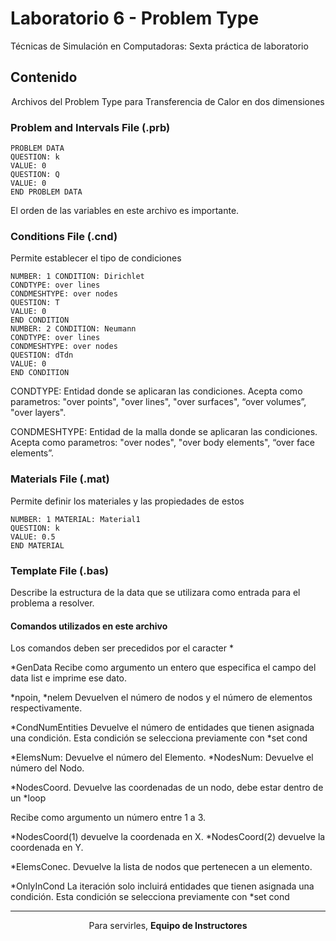 # Laboratorio 6 - Problem Type
Técnicas de Simulación en Computadoras: Sexta práctica de laboratorio 

## Contenido

<p align="center">Archivos del Problem Type para Transferencia de Calor en dos dimensiones</p>

### Problem and Intervals File (.prb)

```
PROBLEM DATA
QUESTION: k
VALUE: 0
QUESTION: Q
VALUE: 0
END PROBLEM DATA
```

El orden de las variables en este archivo es importante.

### Conditions File (.cnd)

Permite establecer el tipo de condiciones

```
NUMBER: 1 CONDITION: Dirichlet
CONDTYPE: over lines
CONDMESHTYPE: over nodes
QUESTION: T
VALUE: 0
END CONDITION
NUMBER: 2 CONDITION: Neumann
CONDTYPE: over lines
CONDMESHTYPE: over nodes
QUESTION: dTdn
VALUE: 0
END CONDITION
```

CONDTYPE: Entidad donde se aplicaran las condiciones.
Acepta como parametros: "over points", "over lines", "over surfaces", “over volumes”, "over layers". 

CONDMESHTYPE: Entidad de la malla donde se aplicaran las condiciones.
Acepta como parametros: "over nodes", "over body elements", “over face elements”. 

### Materials File (.mat)

Permite definir los materiales y las propiedades de estos

```
NUMBER: 1 MATERIAL: Material1
QUESTION: k
VALUE: 0.5
END MATERIAL
```

### Template File (.bas)

Describe la estructura de la data que se utilizara como entrada para el problema a resolver.

#### Comandos utilizados en este archivo

Los comandos deben ser precedidos por el caracter *

*GenData 
Recibe como argumento un entero que especifica el campo del data list e imprime ese dato.  

*npoin, *nelem 
Devuelven el número de nodos y el número de elementos respectivamente.

*CondNumEntities
Devuelve el número de entidades que tienen asignada una condición.
Esta condición se selecciona previamente con *set cond

*ElemsNum: Devuelve el número del Elemento.
*NodesNum: Devuelve el número del Nodo.

*NodesCoord. 
Devuelve las coordenadas de un nodo, debe estar dentro de un *loop

Recibe como argumento un número entre 1 a 3.

*NodesCoord(1) devuelve la coordenada en X.
*NodesCoord(2) devuelve la coordenada en Y.

*ElemsConec. 
Devuelve la lista de nodos que pertenecen a un elemento.

*OnlyInCond
La iteración solo incluirá entidades que tienen asignada una condición.
Esta condición se selecciona previamente con *set cond

<hr>
<p align="center">Para servirles, <strong>Equipo de Instructores</strong> </p>
